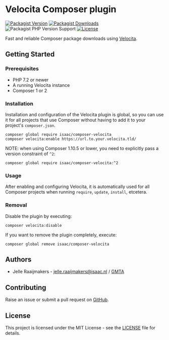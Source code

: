 # Velocita Composer plugin

[![Packagist Version](https://img.shields.io/packagist/v/isaac/composer-velocita)](https://packagist.org/packages/isaac/composer-velocita)
[![Packagist Downloads](https://img.shields.io/packagist/dt/isaac/composer-velocita)](https://packagist.org/packages/isaac/composer-velocita)
![Packagist PHP Version Support](https://img.shields.io/packagist/php-v/isaac/composer-velocita)
[![License](https://img.shields.io/github/license/isaaceindhoven/composer-velocita)](https://github.com/isaaceindhoven/composer-velocita/blob/master/LICENSE)

Fast and reliable Composer package downloads using [Velocita](https://github.com/isaaceindhoven/velocita).

## Getting Started

### Prerequisites

* PHP 7.2 or newer
* A running Velocita instance
* Composer 1 or 2

### Installation

Installation and configuration of the Velocita plugin is global, so you can use it for all projects that use Composer
without having to add it to your project's `composer.json`.

```
composer global require isaac/composer-velocita
composer velocita:enable https://url.to.your.velocita.tld/
```

NOTE: when using Composer 1.10.5 or lower, you need to explicitly pass a version constraint of `^2`:

```
composer global require isaac/composer-velocita:^2
```

### Usage

After enabling and configuring Velocita, it is automatically used for all Composer projects when running `require`,
`update`, `install`, etcetera.

### Removal

Disable the plugin by executing:

```
composer velocita:disable
```

If you want to remove the plugin completely, execute:

```
composer global remove isaac/composer-velocita
```

## Authors

* Jelle Raaijmakers - [jelle.raaijmakers@isaac.nl](mailto:jelle.raaijmakers@isaac.nl) / [GMTA](https://github.com/GMTA)

## Contributing

Raise an issue or submit a pull request on [GitHub](https://github.com/isaaceindhoven/composer-velocita).

## License

This project is licensed under the MIT License - see the [LICENSE](LICENSE) file for details.
